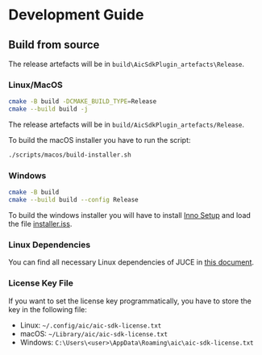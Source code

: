 # Development Guide

## Build from source

The release artefacts will be in `build\AicSdkPlugin_artefacts\Release`.

### Linux/MacOS

```sh
cmake -B build -DCMAKE_BUILD_TYPE=Release
cmake --build build -j
```

The release artefacts will be in `build/AicSdkPlugin_artefacts/Release`.

To build the macOS installer you have to run the script:

```sh
./scripts/macos/build-installer.sh
```

### Windows

```sh
cmake -B build
cmake --build build --config Release
```

To build the windows installer you will have to install [Inno Setup](https://jrsoftware.org/isinfo.php) and load the file [installer.iss](scripts/windows/installer.iss).

### Linux Dependencies

You can find all necessary Linux dependencies of JUCE in [this document](https://github.com/juce-framework/JUCE/blob/master/docs/Linux%20Dependencies.md).

### License Key File

If you want to set the license key programmatically, you have to store the key in the following file:

- Linux: `~/.config/aic/aic-sdk-license.txt`
- macOS: `~/Library/aic/aic-sdk-license.txt`
- Windows: `C:\Users\<user>\AppData\Roaming\aic\aic-sdk-license.txt`
